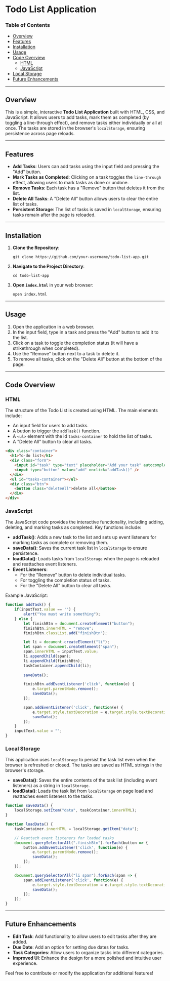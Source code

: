 # Todo List Application

### Table of Contents
- [Overview](#overview)
- [Features](#features)
- [Installation](#installation)
- [Usage](#usage)
- [Code Overview](#code-overview)
  - [HTML](#html)
  - [JavaScript](#javascript)
- [Local Storage](#local-storage)
- [Future Enhancements](#future-enhancements)

---

## Overview

This is a simple, interactive **Todo List Application** built with HTML, CSS, and JavaScript. It allows users to add tasks, mark them as completed (by toggling a line-through effect), and remove tasks either individually or all at once. The tasks are stored in the browser's `localStorage`, ensuring persistence across page reloads.

---

## Features

- **Add Tasks**: Users can add tasks using the input field and pressing the "Add" button.
- **Mark Tasks as Completed**: Clicking on a task toggles the `line-through` effect, allowing users to mark tasks as done or undone.
- **Remove Tasks**: Each task has a "Remove" button that deletes it from the list.
- **Delete All Tasks**: A "Delete All" button allows users to clear the entire list of tasks.
- **Persistent Storage**: The list of tasks is saved in `localStorage`, ensuring tasks remain after the page is reloaded.

---

## Installation

1. **Clone the Repository**:
   ```
   git clone https://github.com/your-username/todo-list-app.git
   ```
2. **Navigate to the Project Directory**:
   ```
   cd todo-list-app
   ```
3. **Open `index.html`** in your web browser:
   ```
   open index.html
   ```

---

## Usage

1. Open the application in a web browser.
2. In the input field, type in a task and press the "Add" button to add it to the list.
3. Click on a task to toggle the completion status (it will have a strikethrough when completed).
4. Use the "Remove" button next to a task to delete it.
5. To remove all tasks, click on the "Delete All" button at the bottom of the page.

---

## Code Overview

### HTML

The structure of the Todo List is created using HTML. The main elements include:

- An input field for users to add tasks.
- A button to trigger the `addTask()` function.
- A `<ul>` element with the id `tasks-container` to hold the list of tasks.
- A "Delete All" button to clear all tasks.

```html
<div class="container">
  <h1>To-do list</h1>
  <div class="form">
    <input id="task" type="text" placeholder="Add your task" autocomplete="off" required />
    <input type="button" value="add" onclick="addTask()" />
  </div>
  <ul id="tasks-container"></ul>
  <div class="btn">
    <button class="deleteAll">delete all</button>
  </div>
</div>
```

### JavaScript

The JavaScript code provides the interactive functionality, including adding, deleting, and marking tasks as completed. Key functions include:

- **addTask()**: Adds a new task to the list and sets up event listeners for marking tasks as complete or removing them.
- **saveData()**: Saves the current task list in `localStorage` to ensure persistence.
- **loadData()**: Loads tasks from `localStorage` when the page is reloaded and reattaches event listeners.
- **Event Listeners**: 
  - For the "Remove" button to delete individual tasks.
  - For toggling the completion status of tasks.
  - For the "Delete All" button to clear all tasks.

Example JavaScript:

```javascript
function addTask() {
    if(inputText.value == '') {
        alert("You must write something");
    } else {
        let finishBtn = document.createElement("button");
        finishBtn.innerHTML = "remove";
        finishBtn.classList.add("finishBtn"); 

        let li = document.createElement("li");
        let span = document.createElement("span");
        span.innerHTML = inputText.value;
        li.appendChild(span);
        li.appendChild(finishBtn);
        taskContainer.appendChild(li);
        
        saveData(); 

        finishBtn.addEventListener('click', function(e) {
            e.target.parentNode.remove();
            saveData();
        });

        span.addEventListener('click', function(e) {
            e.target.style.textDecoration = e.target.style.textDecoration == "line-through" ? "none" : "line-through";
            saveData();
        });
    }
    inputText.value = "";
}
```

### Local Storage

This application uses `localStorage` to persist the task list even when the browser is refreshed or closed. The tasks are saved as HTML strings in the browser's storage.

- **saveData()**: Saves the entire contents of the task list (including event listeners) as a string in `localStorage`.
- **loadData()**: Loads the task list from `localStorage` on page load and reattaches event listeners to the tasks.

```javascript
function saveData() {
    localStorage.setItem("data", taskContainer.innerHTML);
}

function loadData() {
    taskContainer.innerHTML = localStorage.getItem("data");

    // Reattach event listeners for loaded tasks
    document.querySelectorAll(".finishBtn").forEach(button => {
        button.addEventListener('click', function(e) {
            e.target.parentNode.remove();
            saveData();
        });
    });

    document.querySelectorAll("li span").forEach(span => {
        span.addEventListener('click', function(e) {
            e.target.style.textDecoration = e.target.style.textDecoration == "line-through" ? "none" : "line-through";
            saveData();
        });
    });
}
```

---

## Future Enhancements

- **Edit Task**: Add functionality to allow users to edit tasks after they are added.
- **Due Date**: Add an option for setting due dates for tasks.
- **Task Categories**: Allow users to organize tasks into different categories.
- **Improved UI**: Enhance the design for a more polished and intuitive user experience.

Feel free to contribute or modify the application for additional features!